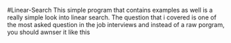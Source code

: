 #Linear-Search
  This simple program that contains examples as well is a really simple look into linear search.
  The question that i covered is one of the most asked question in the job interviews and instead of a raw porgram, you should awnser it like this
